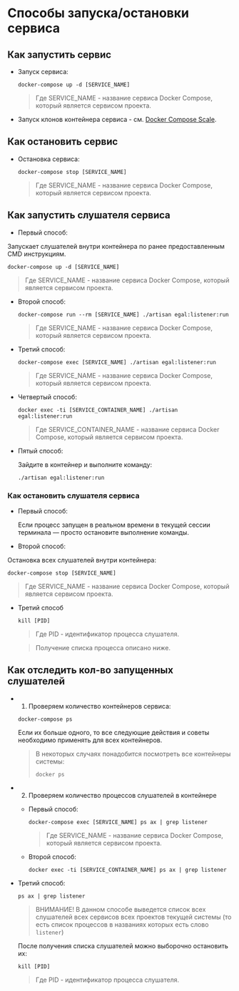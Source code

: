 # Способы запуска/остановки сервиса

## Как запустить сервис

* Запуск сервиса:

  ```shell
  docker-compose up -d [SERVICE_NAME]
  ```

  > Где SERVICE_NAME - название сервиса Docker Compose, который является сервисом проекта.
   
* Запуск клонов контейнера сервиса - см. [Docker Compose Scale](https://docs.docker.com/compose/reference/scale/).

## Как остановить сервис

* Остановка сервиса:

  ```shell
  docker-compose stop [SERVICE_NAME]
  ```

  > Где SERVICE_NAME - название сервиса Docker Compose, который является сервисом проекта.

## Как запустить слушателя сервиса

* Первый способ:

Запускает слушателей внутри контейнера по ранее предоставленным CMD инструкциям.
  ```shell
  docker-compose up -d [SERVICE_NAME]
  ```

  > Где SERVICE_NAME - название сервиса Docker Compose, который является сервисом проекта.


* Второй способ:

  ```shell
  docker-compose run --rm [SERVICE_NAME] ./artisan egal:listener:run
  ```

  > Где SERVICE_NAME - название сервиса Docker Compose, который является сервисом проекта.

* Третий способ:

  ```shell
  docker-compose exec [SERVICE_NAME] ./artisan egal:listener:run
  ```

  > Где SERVICE_NAME - название сервиса Docker Compose, который является сервисом проекта.

* Четвертый способ:

  ```shell
  docker exec -ti [SERVICE_CONTAINER_NAME] ./artisan egal:listener:run
  ```

  > Где SERVICE_CONTAINER_NAME - название сервиса Docker Compose, который является сервисом проекта.
  
* Пятый способ:
  
  Зайдите в контейнер и выполните команду:
  ```shell
  ./artisan egal:listener:run
  ```

<!-- Есть пять разных способ запуска слушателя сервиса. Может стоит пояснить когда каждый из них используется/какой из них лучше? -->

### Как остановить слушателя сервиса

* Первый способ:

  Если процесс запущен в реальном времени в текущей сессии терминала — просто остановите выполнение команды.

* Второй способ:

 Остановка всех слушателей внутри контейнера:
  ```shell
  docker-compose stop [SERVICE_NAME]
  ```

  > Где SERVICE_NAME - название сервиса Docker Compose, который является сервисом проекта.


* Третий способ

  ```shell
  kill [PID]
  ```

  > Где PID - идентификатор процесса слушателя.
  
  > Получение списка процесса описано ниже.

## Как отследить кол-во запущенных слушателей

* 1. Проверяем количество контейнеров сервиса:

    ```shell
    docker-compose ps
    ```
    
    Если их больше одного, то все следующие действия
    и советы необходимо применять для всех контейнеров.
    
    > В некоторых случаях понадобится посмотреть все контейнеры системы:
    > ```shell
    > docker ps
    > ```

* 2. Проверяем количество процессов слушателей в контейнере

  * Первый способ:
    
      ```shell
      docker-compose exec [SERVICE_NAME] ps ax | grep listener
      ```
  
    > Где SERVICE_NAME - название сервиса Docker Compose, который является сервисом проекта.

  * Второй способ:

    ```shell
    docker exec -ti [SERVICE_CONTAINER_NAME] ps ax | grep listener
    ```
<!-- Вставить расшифровку SERVICE_CONTAINER_NAME? -->
  * Третий способ:

    ```shell
    ps ax | grep listener
    ```

    > ВНИМАНИЕ! В данном способе выведется список 
    > всех слушателей всех сервисов всех проектов текущей системы (то есть список процессов в названиях которых есть слово `listener`)
  
    После получения списка слушателей можно выборочно остановить их:
  
    ```shell
    kill [PID]
    ```
  
    > Где PID - идентификатор процесса слушателя.

  
 
